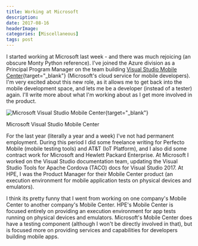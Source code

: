 ```yaml
---
title: Working at Microsoft
description: 
date: 2017-08-16
headerImage: 
categories: [Miscellaneous]
tags: post
---
```


I started working at Microsoft last week - and there was much rejoicing (an obscure Monty Python reference). I've joined the Azure division as a Principal Program Manager on the team building [Visual Studio Mobile Center](https://www.visualstudio.com/vs/mobile-center/){target="_blank"} (Microsoft's cloud service for mobile developers). I'm very excited about this new role, as it allows me to get back into the mobile development space, and lets me be a developer (instead of a tester) again. I'll write more about what I'm working about as I get more involved in the product.

![Microsoft Visual Studio Mobile Center](/images/2017/microsoft-mobile-center.png){target="_blank"}

Microsoft Visual Studio Mobile Center

For the last year (literally a year and a week) I've not had permanent employment. During this period I did some freelance writing for Perfecto Mobile (mobile testing tools) and AT&T (IoT Platform), and I also did some contract work for Microsoft and Hewlett Packard Enterprise. At Microsoft I worked on the Visual Studio documentation team, updating the Visual Studio Tools for Apache Cordova (TACO) docs for Visual Studio 2017. At HPE, I was the Product Manager for their Mobile Center product (an execution environment for mobile application tests on physical devices and emulators).

I think its pretty funny that I went from working on one company's Mobile Center to another company's Mobile Center. HPE's Mobile Center is focused entirely on providing an execution environment for app tests running on physical devices and emulators. Microsoft's Mobile Center does have a testing component (although I won't be directly involved in that), but is focused more on providing services and capabilities for developers building mobile apps.